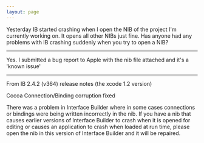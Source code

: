 ```yaml
---
layout: page
---
```


Yesterday IB started crashing when I open the NIB of the project I'm currently working on. It opens all other NIBs just fine. Has anyone had any problems with IB crashing suddenly when you try to open a NIB?

----

Yes. I submitted a bug report to Apple with the nib file attached and it's a 'known issue'

----

From IB 2.4.2 (v364) release notes (the xcode 1.2 version)

Cocoa Connection/Binding corruption fixed

There was a problem in Interface Builder where in some cases connections or bindings were being written incorrectly in the nib.  If you have a nib that causes earlier versions of Interface Builder to crash when it is opened for editing or causes an application to crash when loaded at run time, please open the nib in this version of Interface Builder and it will be repaired.
